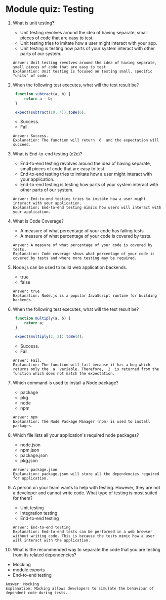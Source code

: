 # Module quiz: Testing

1. What is unit testing?
   - Unit testing revolves around the idea of having separate, small pieces of code that are easy to test.
   - Unit testing tries to imitate how a user might interact with your app.
   - Unit testing is testing how parts of your system interact with other parts of our system.
   ```
   Answer: Unit testing revolves around the idea of having separate, small pieces of code that are easy to test.
   Explanation: Unit testing is focused on testing small, specific "units" of code.
   ```

2. When the following test executes, what will the test result be?
   ```javascript
    function subtract(a, b) {
        return a - b;
    }

    expect(subtract(10, 4)).toBe(6);
   ```
   - Success.
   - Fail.
   ```
   Answer: Success.
   Explanation: The function will return  6  and the expectation will succeed.
   ```

3. What is End-to-end testing (e2e)?
   - End-to-end testing revolves around the idea of having separate, small pieces of code that are easy to test.
   - End-to-end testing tries to imitate how a user might interact with your application.
   - End-to-end testing is testing how parts of your system interact with other parts of our system.
   ```
   Answer: End-to-end testing tries to imitate how a user might interact with your application.
   Explanation: End-to-end testing mimics how users will interact with your application.
   ```

4. What is Code Coverage?
   - A measure of what percentage of your code has failing tests
   - A measure of what percentage of your code is covered by tests.
   ```
   Answer: A measure of what percentage of your code is covered by tests.
   Explanation: Code coverage shows what percentage of your code is covered by tests and where more testing may be required.
   ```

5. Node.js can be used to build web application backends.
   - true
   - false
   ```
   Answer: true
   Explanation: Node.js is a popular JavaScript runtime for building backends.
   ```

6. When the following test executes, what will the test result be?
   ```javascript
    function multiply(a, b) {
        return a;
    }

    expect(multiply(2, 2)).toBe(4);
   ```
   - Success.
   - Fail.
   ```
   Answer: Fail.
   Explanation: The function will fail because it has a bug which returns only the  a  variable. Therefore,  2  is returned from the function which does not match the expectation.
   ```

7. Which command is used to install a Node package?
   - package
   - pkg
   - node
   - npm
   ```
   Answer: npm
   Explanation: The Node Package Manager (npm) is used to install packages.
   ```

8. Which file lists all your application's required node packages?
   - node.json
   - npm.json
   - package.json
   - pkg.json
   ```
   Answer: package.json
   Explanation: package.json will store all the dependencies required for application.
   ```

9. A person on your team wants to help with testing. However, they are not a developer and cannot write code. What type of testing is most suited for them?
   - Unit testing
   - Integration testing
   - End-to-end testing
   ```
   Answer: End-to-end testing
   Explanation: End-to-end tests can be performed in a web browser without writing code. This is because the tests mimic how a user will interact with the application.
   ```

10. What is the recommended way to separate the code that you are testing from its related dependencies?
   - Mocking
   - module.exports
   - End-to-end testing
   ```
   Answer: Mocking
   Explanation: Mocking allows developers to simulate the behaviour of dependent code during tests.
   ```